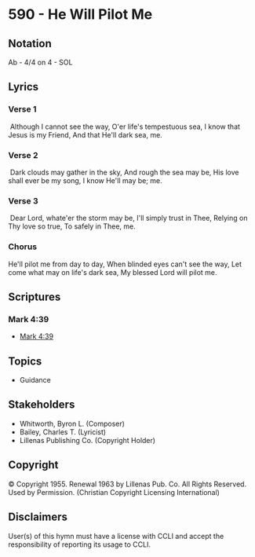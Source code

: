 # 590 - He Will Pilot Me

## Notation

Ab - 4/4 on 4 - SOL

## Lyrics

### Verse 1

 Although I cannot see the way, O'er life's tempestuous sea, I know that Jesus is my Friend, And that He'll dark sea, me. 

### Verse 2

 Dark clouds may gather in the sky, And rough the sea may  be, His love shall ever be my song, I know He'll may be; me. 

### Verse 3

 Dear Lord, whate'er the storm may be, I'll simply trust in Thee, Relying on Thy love so true, To safely in Thee, me. 

### Chorus

He'll pilot me from day to day, When blinded eyes can't see the way, Let come what may on life's dark sea, My blessed Lord will pilot me. 


## Scriptures

### Mark 4:39

- [Mark 4:39](https://www.biblegateway.com/passage/?search=Mark%204%3A39)


## Topics

- Guidance

## Stakeholders

- Whitworth, Byron L. (Composer)
- Bailey, Charles T. (Lyricist)
- Lillenas Publishing Co. (Copyright Holder)

## Copyright

© Copyright 1955. Renewal 1963 by Lillenas Pub. Co. All Rights Reserved. Used by Permission.
(Christian Copyright Licensing International)

## Disclaimers

User(s) of this hymn must have a license with CCLI and accept the responsibility of reporting its usage to CCLI.

